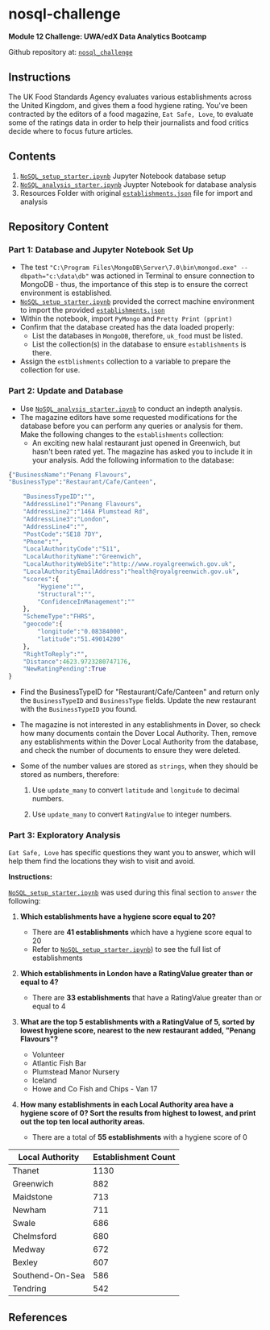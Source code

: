 # nosql-challenge

**Module 12 Challenge: UWA/edX Data Analytics Bootcamp**

Github repository at: [`nosql_challenge`](https://github.com/RyanLJames1997/nosql-challenge)

## Instructions

The UK Food Standards Agency evaluates various establishments across the United Kingdom, and gives them a food hygiene rating. You've been contracted by the editors of a food magazine, `Eat Safe, Love`, to evaluate some of the ratings data in order to help their journalists and food critics decide where to focus future articles.

## Contents

1. [`NoSQL_setup_starter.ipynb`](https://github.com/RyanLJames1997/nosql-challenge/blob/main/nosql_challenge/Starter_Code/NoSQL_setup_starter.ipynb) Jupyter Notebook database setup
2. [`NoSQL_analysis_starter.ipynb`](https://github.com/RyanLJames1997/nosql-challenge/blob/main/nosql_challenge/Starter_Code/NoSQL_analysis_starter.ipynb) Juypter Notebook for database analysis
3. Resources Folder with original [`establishments.json`](https://github.com/RyanLJames1997/nosql-challenge/blob/main/nosql_challenge/Starter_Code/Resources/establishments.json) file for import and analysis

## Repository Content

### Part 1: Database and Jupyter Notebook Set Up

- The test `"C:\Program Files\MongoDB\Server\7.0\bin\mongod.exe" --dbpath="c:\data\db"` was actioned in Terminal to ensure connection to MongoDB - thus, the importance of this step is to ensure the correct environment is established.
- [`NoSQL_setup_starter.ipynb`](https://github.com/RyanLJames1997/nosql-challenge/blob/main/nosql_challenge/Starter_Code/NoSQL_setup_starter.ipynb) provided the correct machine environment to import the provided [`establishments.json`](https://github.com/RyanLJames1997/nosql-challenge/blob/main/nosql_challenge/Starter_Code/Resources/establishments.json)
- Within the notebook, import `PyMongo` and `Pretty Print (pprint)`
- Confirm that the database created has the data loaded properly:
    - List the databases in `MongoDB`, therefore, `uk_food` must be listed.
    - List the collection(s) in the database to ensure `establishments` is there.
- Assign the  `estblishments` collection to a variable to prepare the collection for use.

### Part 2: Update and Database
- Use [`NoSQL_analysis_starter.ipynb`](https://github.com/RyanLJames1997/nosql-challenge/blob/main/nosql_challenge/Starter_Code/NoSQL_analysis_starter.ipynb) to conduct an indepth analysis.
- The magazine editors have some requested modifications for the database before you can perform any queries or analysis for them. Make the following changes to the `establishments` collection:
  - An exciting new halal restaurant just opened in Greenwich, but hasn't been rated yet. The magazine has asked you to include it in your analysis. Add the following information to the database:

```python
{"BusinessName":"Penang Flavours",
"BusinessType":"Restaurant/Cafe/Canteen",

    "BusinessTypeID":"",
    "AddressLine1":"Penang Flavours",
    "AddressLine2":"146A Plumstead Rd",
    "AddressLine3":"London",
    "AddressLine4":"",
    "PostCode":"SE18 7DY",
    "Phone":"",
    "LocalAuthorityCode":"511",
    "LocalAuthorityName":"Greenwich",
    "LocalAuthorityWebSite":"http://www.royalgreenwich.gov.uk",
    "LocalAuthorityEmailAddress":"health@royalgreenwich.gov.uk",
    "scores":{
        "Hygiene":"",
        "Structural":"",
        "ConfidenceInManagement":""
    },
    "SchemeType":"FHRS",
    "geocode":{
        "longitude":"0.08384000",
        "latitude":"51.49014200"
    },
    "RightToReply":"",
    "Distance":4623.9723280747176,
    "NewRatingPending":True
}
```

- Find the BusinessTypeID for "Restaurant/Cafe/Canteen" and return only the `BusinessTypeID` and `BusinessType` fields.
Update the new restaurant with the `BusinessTypeID` you found.

- The magazine is not interested in any establishments in Dover, so check how many documents contain the Dover Local Authority. Then, remove any establishments within the Dover Local Authority from the database, and check the number of documents to ensure they were deleted.

- Some of the number values are stored as `strings`, when they should be stored as numbers, therefore:

    1. Use `update_many` to convert `latitude` and `longitude` to decimal numbers.
  
    2. Use `update_many` to convert `RatingValue` to integer numbers.

### Part 3: Exploratory Analysis

`Eat Safe, Love` has specific questions they want you to answer, which will help them find the locations they wish to visit and avoid.

<b> Instructions: </b>

[`NoSQL_setup_starter.ipynb`](https://github.com/RyanLJames1997/nosql-challenge/blob/main/nosql_challenge/Starter_Code/NoSQL_setup_starter.ipynb) was used during this final section to `answer` the following:

1. <b> Which establishments have a hygiene score equal to 20? </b> 
    - There are <b> 41 establishments </b> which have a hygiene score equal to 20
    - Refer to [`NoSQL_setup_starter.ipynb`](https://github.com/RyanLJames1997/nosql-challenge/blob/main/nosql_challenge/Starter_Code/NoSQL_setup_starter.ipynb)) to see the full list of establishments
    
2. <b> Which establishments in London have a RatingValue greater than or equal to 4? </b> 
    - There are <b>33 establishments</b> that have a RatingValue greater than or equal to 4 

5. <b> What are the top 5 establishments with a RatingValue of 5, sorted by lowest hygiene score, nearest to the new restaurant added, "Penang Flavours"?</b>
    - Volunteer
    - Atlantic Fish Bar
    - Plumstead Manor Nursery
    - Iceland
    - Howe and Co Fish and Chips - Van 17
    
7. <b>How many establishments in each Local Authority area have a hygiene score of 0? Sort the results from highest to lowest, and print out the top ten local authority areas.</b>
   - There are a total of <b>55 establishments</b> with a hygiene score of 0

| Local Authority | Establishment Count |
|-----------------|---------------------|
| Thanet          | 1130                |
| Greenwich       | 882                 |
| Maidstone       | 713                 |
| Newham          | 711                 |
| Swale           | 686                 |
| Chelmsford      | 680                 |
| Medway          | 672                 |
| Bexley          | 607                 |
| Southend-On-Sea | 586                 |
| Tendring        | 542                 |




## References
